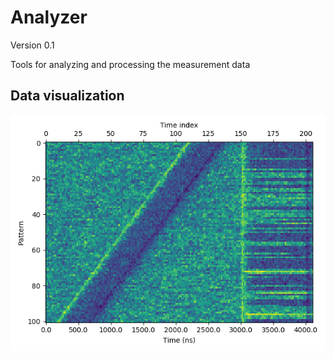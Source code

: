 # Analyzer
Version  0.1

Tools for analyzing and processing the measurement data

## Data visualization

![quantum trajectory sequence](images/quantum_trajectory_sequence.png)
